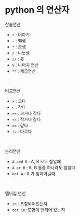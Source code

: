 # python 의 연산자

산술연산

- `+` : 더하기
- `-` : 뺄셈
- `*` : 곱셈
- `/` : 나눗셈
- `//` : 몫
- `%` : 나머지 연산
- `**` : 제곱연산

<br/>



비교연산

- `>` : 크다
- `<` : 작다
- `>=` : 크거나 작다
- `<=` : 작거나 같다
- `==` : 같다
- `!=` : 다르다

<br/>



논리연산

- `A and B` : A, B 모두 참일때
- `A or B` : A, B 둘중 하나라도 참일때
- `not A` : A 가 참이아닐때

<br/>



멤버십 연산

- `in` : 포함되어있는지
- `not in` :포함이 안되어 있는지

<br/>







